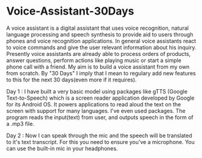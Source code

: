 # Voice-Assistant-30Days
A voice assistant is a digital assistant that uses voice recognition, natural language processing and speech synthesis to provide aid to users through phones and voice recognition applications. In general voice assistants react to voice commands and give the user relevant information about his inquiry. Presently voice assistants are already able to process orders of products, answer questions, perform actions like playing music or start a simple phone call with a friend.
My aim is to build a voice assistant from my own from scratch. By "30 Days" I imply that I mean to regulary add new features to this for the next 30 days(even more if it requires).

Day 1 : I have built a very basic model using packages like gTTS (Google Text-to-Speech) which is a screen reader application developed by Google for its Android OS. It powers applications to read aloud the text on the screen with support for many languages. I've even used packages. The program reads the input(text) from user, and outputs speech in the form of a .mp3 file.

Day 2 : Now I can speak through the mic and the speech will be translated to it's text transcript. For this you need to ensure you've a microphone. You can use the built-in mic in your headphones.
